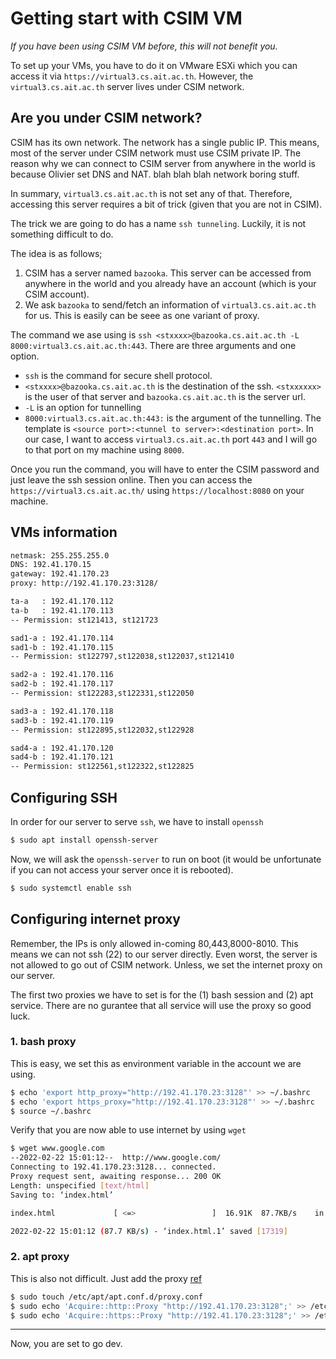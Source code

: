 # Getting start with CSIM VM

*If you have been using CSIM VM before, this will not benefit you.*

To set up your VMs, you have to do it on VMware ESXi which you can access it via `https://virtual3.cs.ait.ac.th`. However, the `virtual3.cs.ait.ac.th` server lives under CSIM network.

## Are you under CSIM network?

CSIM has its own network. The network has a single public IP. This means, most of the server under CSIM network must use CSIM private IP. The reason why we can connect to CSIM server from anywhere in the world is because Olivier set DNS and NAT. blah blah blah network boring stuff.

In summary, `virtual3.cs.ait.ac.th` is not set any of that. Therefore, accessing this server requires a bit of trick (given that you are not in CSIM).

The trick we are going to do has a name `ssh tunneling`. Luckily, it is not something difficult to do.

The idea is as follows;

1. CSIM has a server named `bazooka`. This server can be accessed from anywhere in the world and you already have an account (which is your CSIM account).
2. We ask `bazooka` to send/fetch an information of `virtual3.cs.ait.ac.th` for us. This is easily can be seee as one variant of proxy.

The command we ase using is `ssh <stxxxx>@bazooka.cs.ait.ac.th -L 8000:virtual3.cs.ait.ac.th:443`.
There are three arguments and one option.
- `ssh` is the command for secure shell protocol.
- `<stxxxx>@bazooka.cs.ait.ac.th` is the destination of the ssh. `<stxxxxxx>` is the user of that server and `bazooka.cs.ait.ac.th` is the server url.
- `-L` is an option for tunnelling
- `8000:virtual3.cs.ait.ac.th:443:` is the argument of the tunnelling. The template is `<source port>:<tunnel to server>:<destination port>`. In our case, I want to access `virtual3.cs.ait.ac.th` port `443` and I will go to that port on my machine using `8000`.

Once you run the command, you will have to enter the CSIM password and just leave the ssh session online. Then you can access the `https://virtual3.cs.ait.ac.th/` using `https://localhost:8080` on your machine.


## VMs information
```txt
netmask: 255.255.255.0
DNS: 192.41.170.15
gateway: 192.41.170.23
proxy: http://192.41.170.23:3128/

ta-a   : 192.41.170.112
ta-b   : 192.41.170.113
-- Permission: st121413, st121723

sad1-a : 192.41.170.114
sad1-b : 192.41.170.115
-- Permission: st122797,st122038,st122037,st121410

sad2-a : 192.41.170.116
sad2-b : 192.41.170.117
-- Permission: st122283,st122331,st122050

sad3-a : 192.41.170.118
sad3-b : 192.41.170.119
-- Permission: st122895,st122032,st122928

sad4-a : 192.41.170.120
sad4-b : 192.41.170.121
-- Permission: st122561,st122322,st122825
```

## Configuring SSH

In order for our server to serve `ssh`, we have to install `openssh`

```sh
$ sudo apt install openssh-server
```

Now, we will ask the `openssh-server` to run on boot (it would be unfortunate if you can not access your server once it is rebooted).
```sh
$ sudo systemctl enable ssh
```

## Configuring internet proxy

Remember, the IPs is only allowed in-coming 80,443,8000-8010. This means we can not ssh (22) to our server directly. Even worst, the server is not allowed to go out of CSIM network. Unless, we set the internet proxy on our server.

The first two proxies we have to set is for the (1) bash session and (2) apt service. There are no gurantee that all service will use the proxy so good luck.

### 1. bash proxy

This is easy, we set this as environment variable in the account we are using.

```sh
$ echo 'export http_proxy="http://192.41.170.23:3128"' >> ~/.bashrc
$ echo 'export https_proxy="http://192.41.170.23:3128"' >> ~/.bashrc
$ source ~/.bashrc
```

Verify that you are now able to use internet by using `wget`

```sh
$ wget www.google.com
--2022-02-22 15:01:12--  http://www.google.com/
Connecting to 192.41.170.23:3128... connected.
Proxy request sent, awaiting response... 200 OK
Length: unspecified [text/html]
Saving to: ‘index.html’

index.html             [ <=>                 ]  16.91K  87.7KB/s    in 0.2s    

2022-02-22 15:01:12 (87.7 KB/s) - ‘index.html.1’ saved [17319]
```

### 2. apt proxy


This is also not difficult. Just add the proxy [ref](https://www.serverlab.ca/tutorials/linux/administration-linux/how-to-set-the-proxy-for-apt-for-ubuntu-18-04/
)

```sh
$ sudo touch /etc/apt/apt.conf.d/proxy.conf
$ sudo echo 'Acquire::http::Proxy "http://192.41.170.23:3128";' >> /etc/apt/apt.conf.d/proxy.conf
$ sudo echo 'Acquire::https::Proxy "http://192.41.170.23:3128";' >> /etc/apt/apt.conf.d/proxy.conf
```

----------

Now, you are set to go dev.